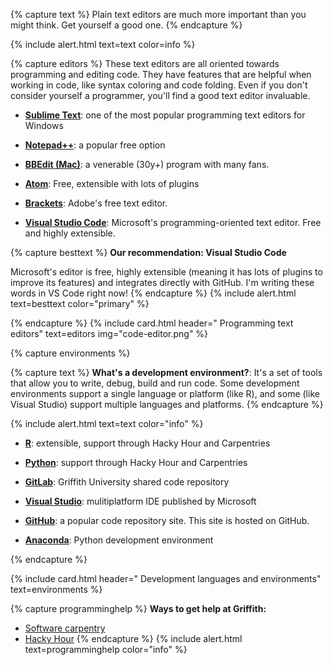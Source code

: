 {% capture text %}
Plain text editors are much more important than you might think. Get yourself a good one.
{% endcapture %}
    
{% include alert.html text=text color=info %}

{% capture editors %}
These text editors are all oriented towards programming and editing code. They have features that are helpful when working in code, like syntax coloring and code folding. Even if you don't consider yourself a programmer, you'll find a good text editor invaluable.

- **[Sublime Text](https://www.sublimetext.com)**: one of the most popular programming text editors for Windows

- **[Notepad++](https://notepad-plus-plus.org/)**: a popular free option

- **[BBEdit (Mac)](https://www.barebones.com/products/bbedit/)**: a venerable (30y+) program with many fans.

- **[Atom](https://atom.io)**: Free, extensible with lots of plugins

- **[Brackets](http://brackets.io)**: Adobe's free text editor.

- **[Visual Studio Code](code.visualstudio.com)**: Microsoft's programming-oriented text editor. Free and highly extensible.

{% capture besttext %}
**Our recommendation: Visual Studio Code**

Microsoft's editor is free, highly extensible (meaning it has lots of plugins to improve its features) and integrates directly with GitHub. I'm writing these words in VS Code right now!
{% endcapture %}
{% include alert.html text=besttext color="primary" %}

{% endcapture %}
{% include card.html header="<i class='fas fa-superscript'></i> Programming text editors" text=editors img="code-editor.png" %}

{% capture environments %}

{% capture text %}
**What's a development environment?**: It's a set of tools that allow you to write, debug, build and run code. Some development environments support a single language  or platform (like R), and some (like Visual Studio) support multiple languages and platforms.
{% endcapture %}

{% include alert.html text=text color="info" %}

- **[R](https://www.r-project.org)**:  extensible, support through Hacky Hour and Carpentries

- **[Python](https://www.python.org)**: support through Hacky Hour and Carpentries

- **[GitLab](https://gitlab.rcs.griffith.edu.au)**: Griffith University shared code repository

- **[Visual Studio](https://visualstudio.microsoft.com)**: mulitiplatform IDE published by Microsoft

- **[GitHub](https://github.com)**: a popular code repository site. This site is hosted on GitHub.

- **[Anaconda](https://www.anaconda.com/distribution/)**: Python development environment

{% endcapture %}

{% include card.html header="<i class='fas fa-bug'></i> Development languages and environments" text=environments %}

{% capture programminghelp %}
**Ways to get help at Griffith:**
- [Software carpentry](https://hackyhourgriffith.wordpress.com/events/soft-carp/)
- [Hacky Hour](https://hackyhourgriffith.wordpress.com)
{% endcapture %}
{% include alert.html text=programminghelp color="info" %}